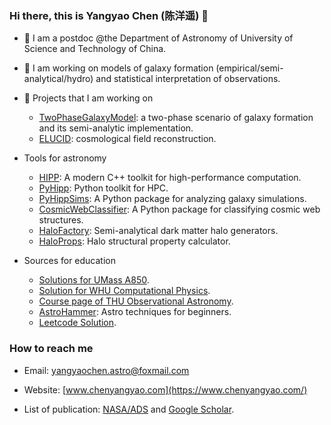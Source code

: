 ### Hi there, this is Yangyao Chen (陈洋遥) 👋

- :book: I am a postdoc @the Department of Astronomy of University of Science and Technology of China. 

- :shit: I am working on models of galaxy formation (empirical/semi-analytical/hydro) and statistical interpretation of observations.

- :ghost: Projects that I am working on
  - [TwoPhaseGalaxyModel](https://github.com/ChenYangyao/two-phase-galaxy-model): a two-phase scenario of galaxy formation and its semi-analytic implementation.
  - [ELUCID](https://www.elucid-project.com/): cosmological field reconstruction.
  
- Tools for astronomy
  - [HIPP](https://github.com/ChenYangyao/hipp): A modern C++ toolkit for high-performance computation.
  - [PyHipp](https://github.com/ChenYangyao/pyhipp): Python toolkit for HPC.
  - [PyHippSims](https://github.com/ChenYangyao/pyhipp-sims): A Python package for analyzing galaxy simulations.
  - [CosmicWebClassifier](https://github.com/ChenYangyao/cosmic-web-classifier): A Python package for classifying cosmic web structures.
  - [HaloFactory](https://github.com/ChenYangyao/halofactory): Semi-analytical dark matter halo generators.
  - [HaloProps](https://github.com/ChenYangyao/haloprops): Halo structural property calculator.
  
- Sources for education
  - [Solutions for UMass A850](https://github.com/ChenYangyao/UMASS-A850Lab-Astro-N-Body).
  - [Solution for WHU Computational Physics](https://github.com/ChenYangyao/computationalphysics_N2013301020169).
  - [Course page of THU Observational Astronomy](https://github.com/ChenYangyao/THU2017ObservationalAstronomy).
  - [AstroHammer](https://github.com/ChenYangyao/project-astro-hammer): Astro techniques for beginners.
  - [Leetcode Solution](https://github.com/ChenYangyao/project-leetcode-solution).

### How to reach me

- Email: yangyaochen.astro@foxmail.com

- Website: [www.chenyangyao.com](https://www.chenyangyao.com/)

- List of publication: [NASA/ADS](https://ui.adsabs.harvard.edu/user/libraries/CtFl8zXWR0G1XAbYe7PjTw) and [Google Scholar](https://scholar.google.com/citations?user=_dfTRA8AAAAJ&hl=en).
